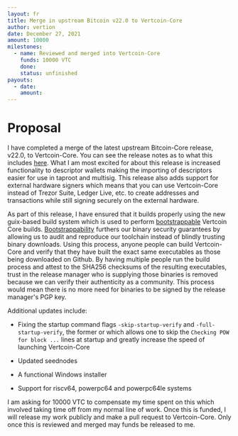 ```yaml
---
layout: fr
title: Merge in upstream Bitcoin v22.0 to Vertcoin-Core
author: vertion
date: December 27, 2021
amount: 10000
milestones:
  - name: Reviewed and merged into Vertcoin-Core
    funds: 10000 VTC
    done: 
    status: unfinished
payouts:
  - date:
    amount:
---
```

# Proposal

I have completed a merge of the latest upstream Bitcoin-Core release, v22.0, to Vertcoin-Core.  You can see the release notes as to what this includes [here](https://github.com/bitcoin/bitcoin/blob/master/doc/release-notes/release-notes-22.0.md).  What I am most excited for about this release is increased functionality to descriptor wallets making the importing of descriptors easier for use in taproot and multisig.   This release also adds support for external hardware signers which means that you can use Vertcoin-Core instead of Trezor Suite, Ledger Live, etc. to create addresses and transactions while still signing securely on the external hardware.

As part of this release, I have ensured that it builds properly using the new guix-based build system which is used to perform [bootstrappable](https://github.com/bitcoin/bitcoin/blob/master/contrib/guix/README.md) Vertcoin Core builds.  [Bootstrappability](https://bootstrappable.org/) furthers our binary security guarantees by allowing us to audit and reproduce our toolchain instead of blindly trusting binary downloads.  Using this process, anyone people can build Vertcoin-Core and verify that they have built the exact same executables as those being downloaded on Github.  By having multiple people run the build process and attest to the SHA256 checksums of the resulting executables, trust in the release manager who is supplying those binaries is removed because we can verify their authenticity as a community.  This process would mean there is no more need for binaries to be signed by the release manager's PGP key.

Additional updates include:
- Fixing the startup command flags `-skip-startup-verify` and `-full-startup-verify`, the former or which allows one to skip the `Checking POW for block ...` lines at startup and greatly increase the speed of launching Vertcoin-Core

- Updated seednodes

- A functional Windows installer

- Support for riscv64, powerpc64 and powerpc64le systems

I am asking for 10000 VTC to compensate my time spent on this which involved taking time off from my normal line of work.  Once this is funded, I will release my work publicly and make a pull request to Vertcoin-Core.  Only once this is reviewed and merged may funds be released to me.
